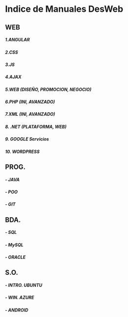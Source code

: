 # Indice de Manuales DesWeb

## WEB

##### 1.ANGULAR 
##### 2.CSS
##### 3.JS
##### 4.AJAX
##### 5.WEB (DISEÑO, PROMOCION, NEGOCIO)
##### 6.PHP (INI, AVANZADO)
##### 7.XML (INI, AVANZADO)
##### 8. .NET (PLATAFORMA, WEB)
##### 9. GOOGLE Servicios
##### 10. WORDPRESS

## PROG.
##### - JAVA
##### - POO
##### - GIT

## BDA.

##### - SQL
##### - MySQL
##### - ORACLE

## S.O.
##### - INTRO. UBUNTU
##### - WIN. AZURE
##### - ANDROID

